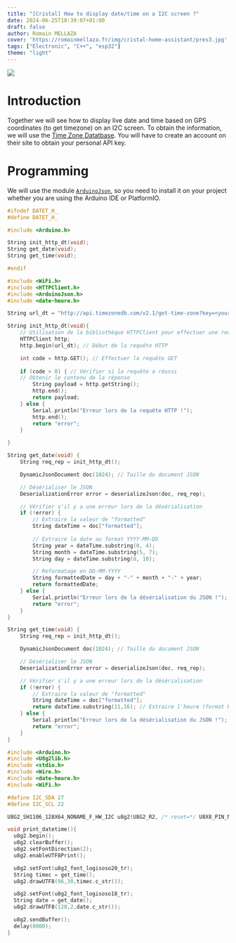 ```yaml
---
title: "[Cristal] How to display date/time on a I2C screen ?"
date: 2024-06-25T18:39:07+01:00
draft: false
author: Romain MELLAZA
cover: 'https://romainmellaza.fr/img/cristal-home-assistant/pres3.jpg'
tags: ["Electronic", "C++", "esp32"]
theme: "light"
---
```


![](https://romainmellaza.fr/img/cristal-home-assistant/pres3.jpg)

# Introduction 
Together we will see how to display live date and time based on GPS coordinates (to get timezone) on an I2C screen. To obtain the information, we will use the [Time Zone Datatbase](https://timezonedb.com/). You will have to create an account on their site to obtain your personal API key.

# Programming
We will use the module [`ArduinoJson`](https://arduinojson.org/), so you need to install it on your project whether you are using the Arduino IDE or PlatformIO.

```h
#ifndef DATET_H_
#define DATET_H_

#include <Arduino.h>

String init_http_dt(void);
String get_date(void);
String get_time(void);

#endif
```

```cpp
#include <WiFi.h>
#include <HTTPClient.h>
#include <ArduinoJson.h>
#include <date-heure.h>

String url_dt = "http://api.timezonedb.com/v2.1/get-time-zone?key=<your-api-key>&format=json&by=position&lat=<your-latitude>&lng=<your-longitude>";

String init_http_dt(void){
    // Utilisation de la bibliothèque HTTPClient pour effectuer une requête GET
    HTTPClient http;
    http.begin(url_dt); // Début de la requête HTTP

    int code = http.GET(); // Effectuer la requête GET
    
    if (code > 0) { // Vérifier si la requête a réussi
    // Obtenir le contenu de la réponse
        String payload = http.getString();
        http.end();
        return payload;
    } else {
        Serial.println("Erreur lors de la requête HTTP !");
        http.end();
        return "error";
    }

}

String get_date(void) {    
    String req_rep = init_http_dt();

    DynamicJsonDocument doc(1024); // Taille du document JSON

    // Désérialiser le JSON
    DeserializationError error = deserializeJson(doc, req_rep);

    // Vérifier s'il y a une erreur lors de la désérialisation
    if (!error) {
        // Extraire la valeur de "formatted"
        String dateTime = doc["formatted"];
        
        // Extraire la date au format YYYY-MM-DD
        String year = dateTime.substring(0, 4);
        String month = dateTime.substring(5, 7);
        String day = dateTime.substring(8, 10);

        // Reformatage en DD-MM-YYYY
        String formattedDate = day + "-" + month + "-" + year;
        return formattedDate;
    } else {
        Serial.println("Erreur lors de la désérialisation du JSON !");
        return "error";
    }
}

String get_time(void) {    
    String req_rep = init_http_dt();

    DynamicJsonDocument doc(1024); // Taille du document JSON

    // Désérialiser le JSON
    DeserializationError error = deserializeJson(doc, req_rep);

    // Vérifier s'il y a une erreur lors de la désérialisation
    if (!error) {
        // Extraire la valeur de "formatted"
        String dateTime = doc["formatted"];
        return dateTime.substring(11,16); // Extraire l'heure (format HH:MM)
    } else {
        Serial.println("Erreur lors de la désérialisation du JSON !");
        return "error";
    }
}
```

```cpp
#include <Arduino.h>
#include <U8g2lib.h>
#include <stdio.h>
#include <Wire.h>
#include <date-heure.h> 
#include <WiFi.h>

#define I2C_SDA 27
#define I2C_SCL 22

U8G2_SH1106_128X64_NONAME_F_HW_I2C u8g2(U8G2_R2, /* reset=*/ U8X8_PIN_NONE);

void print_datetime(){
  u8g2.begin();
  u8g2.clearBuffer();
  u8g2.setFontDirection(2);
  u8g2.enableUTF8Print();

  u8g2.setFont(u8g2_font_logisoso20_tr);
  String timec = get_time();
  u8g2.drawUTF8(96,30,timec.c_str());

  u8g2.setFont(u8g2_font_logisoso18_tr);
  String date = get_date();
  u8g2.drawUTF8(120,2,date.c_str());

  u8g2.sendBuffer();
  delay(8000);
}
```
